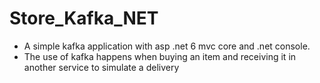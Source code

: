 # Store_Kafka_NET
* A simple kafka application with asp .net 6 mvc core and .net console.
* The use of kafka happens when buying an item and receiving it in another service to simulate a delivery
